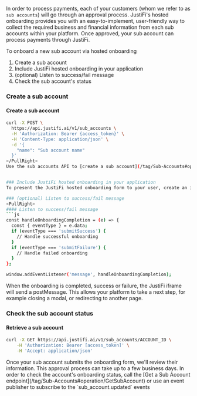 In order to process payments, each of your customers (whom we refer to as `sub accounts`) will go through an approval process. JustiFi's hosted onboarding provides you with an easy-to-implement, user-friendly way to collect the required business and financial information from each sub accounts within your platform. Once approved, your sub account can process payments through JustiFi.

To onboard a new sub account via hosted onboarding
1. Create a sub account
2. Include JustiFi hosted onboarding in your application
3. (optional) Listen to success/fail message
4. Check the sub account's status


### Create a sub account
<PullRight>

#### Create a sub account
```sh
curl -X POST \
  https://api.justifi.ai/v1/sub_accounts \
  -H 'Authorization: Bearer {access_token}' \
  -H 'Content-Type: application/json' \
  -d '{
    "name": "Sub account name"
  }'
</PullRight>
Use the sub accounts API to [create a sub account](/tag/Sub-Accounts#operation/CreateSubAccount) on JustiFi that is associated with your platform. You will need the `account_id` from the account you create for the next step.


### Include JustiFi hosted onboarding in your application
To present the JustiFi hosted onboarding form to your user, create an iframe with a source of `https://accounts.justifi.ai/onboarding/SUB_ACCOUNT_ID`, where `SUB_ACCOUNT_ID` is the `account_id` that was created in the previous step. This iframe will present your user with a multi-step form where they can enter the business and financial information needed for approval. Upon submission, a success message will display.

### (optional) Listen to success/fail message
<PullRight>
#### Listen to success/fail message
```js
const handleOnboardingCompletion = (e) => {
  const { eventType } = e.data;
  if (eventType === 'submitSuccess') {
    // Handle successful onboarding
  }
  if (eventType === 'submitFailure') {
    // Handle failed onboarding
  }
};

window.addEventListener('message', handleOnboardingCompletion);
```
</PullRight>
When the onboarding is completed, success or failure, the JustiFi iframe will send a postMessage. This allows your platform to take a next step, for example closing a modal, or redirecting to another page.

### Check the sub account status
<PullRight>

#### Retrieve a sub account
```sh
curl -X GET https://api.justifi.ai/v1/sub_accounts/ACCOUNT_ID \
    -H 'Authorization: Bearer [access_token]' \
    -H 'Accept: application/json'
```
</PullRight>
Once your sub account submits the onboarding form, we'll review their information. This approval process can take up to a few business days. In order to check the account's onboarding status, call the [Get a Sub Account endpoint](/tag/Sub-Accounts#operation/GetSubAccount) or use an event publisher to subscribe to the `sub_account.updated` events
